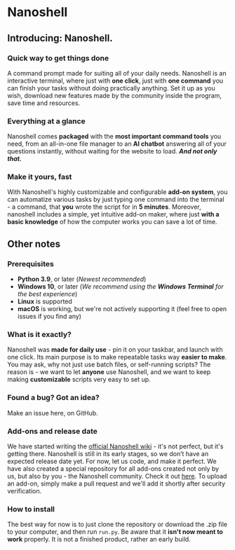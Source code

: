 # Nanoshell
## Introducing: Nanoshell.
### Quick way to get things done
A command prompt made for suiting all of your daily needs. Nanoshell is an interactive terminal, where just with **one click**, just with **one command** you can finish your tasks without doing practically anything. Set it up as you wish, download new features made by the community inside the program, save time and resources.
### Everything at a glance
Nanoshell comes **packaged** with the **most important command tools** you need, from an all-in-one file manager to an **AI chatbot** answering all of your questions instantly, without waiting for the website to load. ***And not only that.***
### Make it yours, fast
With Nanoshell's highly customizable and configurable **add-on system**, you can automatize various tasks by just typing one command into the terminal - a command, that **you** wrote the script for in **5 minutes**.
Moreover, nanoshell includes a simple, yet intuitive add-on maker, where just **with a basic knowledge** of how the computer works you can save a lot of time.
## Other notes
### Prerequisites
- **Python 3.9**, or later (_Newest recommended_)
- **Windows 10**, or later (_We recommend using the **Windows Terminal** for the best experience_)
- **Linux** is supported
- **macOS** is working, but we're not actively supporting it (feel free to open issues if you find any)
### What is it exactly?
Nanoshell was **made for daily use** - pin it on your taskbar, and launch with one click. Its main purpose is to make repeatable tasks way **easier to make**. You may ask, why not just use batch files, or self-running scripts? The reason is - we want to let **anyone** use Nanoshell, and we want to keep making **customizable** scripts very easy to set up.
### Found a bug? Got an idea?
Make an issue here, on GitHub.
### Add-ons and release date
We have started writing the [official Nanoshell wiki](https://github.com/wiktorkonopka/nanoshell/wiki) - it's not perfect, but it's getting there.
Nanoshell is still in its early stages, so we don’t have an expected release date yet. For now, let us code, and make it perfect.
We have also created a special repository for all add-ons created not only by us, but also by you - the Nanoshell community. Check it out [here](https://github.com/Kwadratz/nanoshell-addons). To upload an add-on, simply make a pull request and we'll add it shortly after security verification.
### How to install
The best way for now is to just clone the repository or download the .zip file to your computer, and then run ```run.py```. Be aware that it **isn't now meant to work** properly. It is not a finished product, rather an early build.
